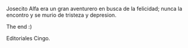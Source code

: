 Josecito Alfa era un gran aventurero
en busca de la felicidad; nunca la encontro
y se murio de tristeza y depresion.

The end :)

Editoriales Cingo.
